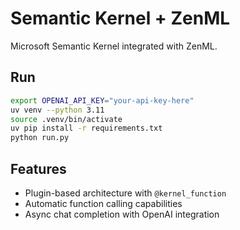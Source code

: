 # Semantic Kernel + ZenML

Microsoft Semantic Kernel integrated with ZenML.

## Run
```bash
export OPENAI_API_KEY="your-api-key-here"
uv venv --python 3.11
source .venv/bin/activate
uv pip install -r requirements.txt
python run.py
```

## Features
- Plugin-based architecture with `@kernel_function`
- Automatic function calling capabilities
- Async chat completion with OpenAI integration